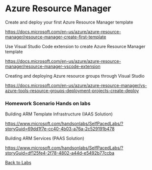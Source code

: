 # Azure Resource Manager
Create and deploy your first Azure Resource Manager template

<https://docs.microsoft.com/en-us/azure/azure-resource-manager/resource-manager-create-first-template> 

Use Visual Studio Code extension to create Azure Resource Manager template

<https://docs.microsoft.com/en-us/azure/azure-resource-manager/resource-manager-vscode-extension> 

Creating and deploying Azure resource groups through Visual Studio


https://docs.microsoft.com/en-us/azure/azure-resource-manager/vs-azure-tools-resource-groups-deployment-projects-create-deploy


### Homework Scenario Hands on labs 

Building ARM Template Infrastructure (IAAS Solution)

https://www.microsoft.com/handsonlabs/SelfPacedLabs/?storyGuid=69dd1f7e-cc40-4b03-a76a-2c529191b478


Building ARM Services (PAAS Solution)

https://www.microsoft.com/handsonlabs/SelfPacedLabs/?storyGuid=df125fe4-2f78-4802-a44d-e5492b77ccba

[Back to Labs](./01Labs.MD)